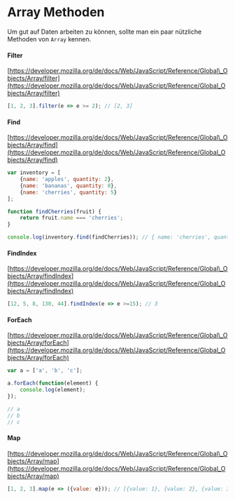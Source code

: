 # Array Methoden

Um gut auf Daten arbeiten zu können, sollte man ein paar nützliche Methoden von `Array` kennen.

#### Filter

[https://developer.mozilla.org/de/docs/Web/JavaScript/Reference/Global\_Objects/Array/filter](https://developer.mozilla.org/de/docs/Web/JavaScript/Reference/Global_Objects/Array/filter)

```js
[1, 2, 3].filter(e => e >= 2); // [2, 3]
```

#### Find

[https://developer.mozilla.org/de/docs/Web/JavaScript/Reference/Global\_Objects/Array/find](https://developer.mozilla.org/de/docs/Web/JavaScript/Reference/Global_Objects/Array/find)

```js
var inventory = [
    {name: 'apples', quantity: 2},
    {name: 'bananas', quantity: 0},
    {name: 'cherries', quantity: 5}
];

function findCherries(fruit) { 
    return fruit.name === 'cherries';
}

console.log(inventory.find(findCherries)); // { name: 'cherries', quantity: 5 }
```

#### FindIndex

[https://developer.mozilla.org/de/docs/Web/JavaScript/Reference/Global\_Objects/Array/findIndex](https://developer.mozilla.org/de/docs/Web/JavaScript/Reference/Global_Objects/Array/findIndex)

```js
[12, 5, 8, 130, 44].findIndex(e => e >=15); // 3
```

#### ForEach

[https://developer.mozilla.org/de/docs/Web/JavaScript/Reference/Global\_Objects/Array/forEach](https://developer.mozilla.org/de/docs/Web/JavaScript/Reference/Global_Objects/Array/forEach)

```js
var a = ['a', 'b', 'c'];

a.forEach(function(element) {
    console.log(element);
});

// a
// b
// c
```

#### Map

[https://developer.mozilla.org/de/docs/Web/JavaScript/Reference/Global\_Objects/Array/map](https://developer.mozilla.org/de/docs/Web/JavaScript/Reference/Global_Objects/Array/map)

```js
[1, 2, 3].map(e => ({value: e})); // [{value: 1}, {value: 2}, {value: 3}]
```



